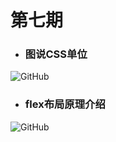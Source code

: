 # 第七期


- ### 图说CSS单位

<img src="https://raw.githubusercontent.com/Tnfe/TNFE-Diagram/master/assets/http%20what.png" alt="GitHub" title="http what" />

- ### flex布局原理介绍

<img src="https://raw.githubusercontent.com/Tnfe/TNFE-Diagram/master/assets/process.jpg" alt="GitHub" title="process" />

